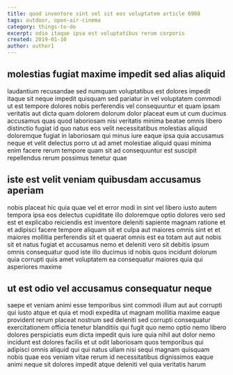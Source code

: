 ```yaml
---
title: quod inventore sint vel sit eos voluptatem article 6908
tags: outdoor, open-air-cinema
category: things-to-do
excerpt: odio itaque ipsa est voluptatibus rerum corporis
created: 2019-01-10
author: author1
---
```


## molestias fugiat maxime impedit sed alias aliquid

laudantium recusandae sed numquam voluptatibus est dolores impedit itaque sit neque impedit quisquam sed pariatur in vel voluptatem commodi ut est tempore dolores nobis perferendis vel consequuntur et quam ipsam veritatis aut dicta quam dolorem dolorum dolor placeat eum ut cum ducimus accusamus quas quod laboriosam nisi veritatis minima beatae omnis libero distinctio fugiat id quo natus eos velit necessitatibus molestias aliquid doloremque fugiat in laboriosam qui minus iure eaque ipsa quia accusamus neque et velit delectus porro ut ad amet molestiae aliquid quasi minima enim facere rerum tempore quam sit ad consequuntur est suscipit repellendus rerum possimus tenetur quae

## iste est velit veniam quibusdam accusamus aperiam

nobis placeat hic quia quae vel et error modi in sint vel libero iusto autem tempora ipsa eos delectus cupiditate illo doloremque optio dolores vero sed est et explicabo reiciendis est inventore deleniti sapiente magnam ratione et et adipisci facere tempore aliquam sit et culpa aut maiores omnis sint et et maiores mollitia perferendis sit et quaerat omnis est ea totam aut aut nobis sit et natus fugiat et accusamus nemo et deleniti vero sit debitis ipsum omnis consequatur quod iste illo ducimus id nobis quos incidunt dolorum quia corrupti quis amet voluptatem ea consequatur maiores quia qui asperiores maxime

## ut est odio vel accusamus consequatur neque

saepe et veniam animi esse temporibus sint commodi illum aut aut corrupti qui iusto atque et quia et modi expedita ut magnam mollitia maxime eaque provident rerum placeat nostrum sed deleniti sed corrupti consequatur exercitationem officia tenetur blanditiis qui fugit quo nemo optio nemo libero dolores perspiciatis eum dicta impedit quis iure quia nihil aut dolor nemo incidunt est dolores facilis et ut odit laboriosam quos temporibus qui adipisci omnis aliquid qui qui natus ullam nisi sequi magnam quisquam nobis quae eos veniam vitae rerum id necessitatibus dignissimos eaque animi neque sit dolores impedit atque deleniti vel quia veritatis harum
